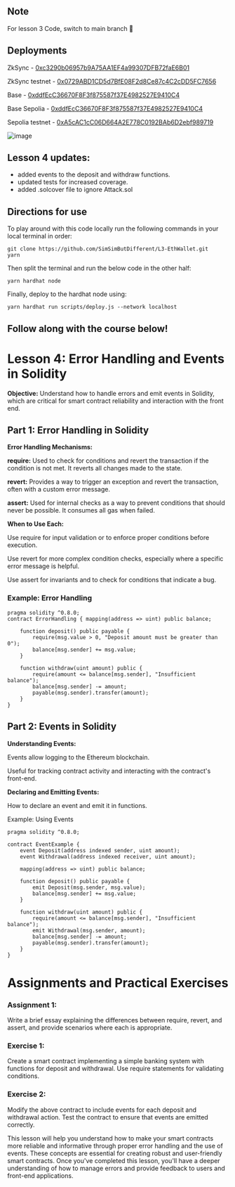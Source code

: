 ## Note

For lesson 3 Code, switch to main branch 🌿

## Deployments

ZkSync - [0xc3290b06957b9A75AA1EF4a99307DFB72faE6B01](https://explorer.zksync.io/address/0xc3290b06957b9A75AA1EF4a99307DFB72faE6B01)

ZkSync testnet - [0x0729ABD1CD5d7BfE08F2d8Ce87c4C2cDD5FC7656](https://sepolia.explorer.zksync.io/address/0x0729ABD1CD5d7BfE08F2d8Ce87c4C2cDD5FC7656)

Base - [0xddfEcC36670F8F3f875587f37E4982527E9410C4](https://basescan.org/address/0xddfecc36670f8f3f875587f37e4982527e9410c4)

Base Sepolia - [0xddfEcC36670F8F3f875587f37E4982527E9410C4](https://basescan.org/address/0xddfecc36670f8f3f875587f37e4982527e9410c4)

Sepolia testnet - [0xA5cAC1cC06D664A2E778C0192BAb6D2ebf989719](https://sepolia.basescan.org/address/0xa5cac1cc06d664a2e778c0192bab6d2ebf989719)

![image](https://github.com/SimSimButDifferent/L3-EthWalletFrontEnd/assets/88177427/f888da39-3fe4-45ab-b067-ab120c51024b)

## Lesson 4 updates:

-   added events to the deposit and withdraw functions.
-   updated tests for increased coverage.
-   added .solcover file to ignore Attack.sol

## Directions for use

To play around with this code locally run the following commands in your local terminal in order:

```
git clone https://github.com/SimSimButDifferent/L3-EthWallet.git
yarn
```

Then split the terminal and run the below code in the other half:

```
yarn hardhat node
```

Finally, deploy to the hardhat node using:

```
yarn hardhat run scripts/deploy.js --network localhost
```

## Follow along with the course below!

# Lesson 4: Error Handling and Events in Solidity

**Objective:** Understand how to handle errors and emit events in Solidity, which are critical for smart contract reliability and interaction with the front end.

## Part 1: Error Handling in Solidity

**Error Handling Mechanisms:**

**require:** Used to check for conditions and revert the transaction if the condition is not met. It reverts all changes made to the state.

**revert:** Provides a way to trigger an exception and revert the transaction, often with a custom error message.

**assert:** Used for internal checks as a way to prevent conditions that should never be possible. It consumes all gas when failed.

**When to Use Each:**

Use require for input validation or to enforce proper conditions before execution.

Use revert for more complex condition checks, especially where a specific error message is helpful.

Use assert for invariants and to check for conditions that indicate a bug.

### Example: Error Handling

```solidity
pragma solidity ^0.8.0;
contract ErrorHandling { mapping(address => uint) public balance;

    function deposit() public payable {
        require(msg.value > 0, "Deposit amount must be greater than 0");
        balance[msg.sender] += msg.value;
    }

    function withdraw(uint amount) public {
        require(amount <= balance[msg.sender], "Insufficient balance");
        balance[msg.sender] -= amount;
        payable(msg.sender).transfer(amount);
    }
}
```

## Part 2: Events in Solidity

**Understanding Events:**

Events allow logging to the Ethereum blockchain.

Useful for tracking contract activity and interacting with the contract's front-end.

**Declaring and Emitting Events:**

How to declare an event and emit it in functions.

Example: Using Events

```solidity
pragma solidity ^0.8.0;

contract EventExample {
    event Deposit(address indexed sender, uint amount);
    event Withdrawal(address indexed receiver, uint amount);

    mapping(address => uint) public balance;

    function deposit() public payable {
        emit Deposit(msg.sender, msg.value);
        balance[msg.sender] += msg.value;
    }

    function withdraw(uint amount) public {
        require(amount <= balance[msg.sender], "Insufficient balance");
        emit Withdrawal(msg.sender, amount);
        balance[msg.sender] -= amount;
        payable(msg.sender).transfer(amount);
    }
}
```

# Assignments and Practical Exercises

### Assignment 1:

Write a brief essay explaining the differences between require, revert, and assert, and provide scenarios where each is appropriate.

### Exercise 1:

Create a smart contract implementing a simple banking system with functions for deposit and withdrawal. Use require statements for validating conditions.

### Exercise 2:

Modify the above contract to include events for each deposit and withdrawal action. Test the contract to ensure that events are emitted correctly.

This lesson will help you understand how to make your smart contracts more reliable and informative through proper error handling and the use of events. These concepts are essential for creating robust and user-friendly smart contracts. Once you've completed this lesson, you'll have a deeper understanding of how to manage errors and provide feedback to users and front-end applications.
